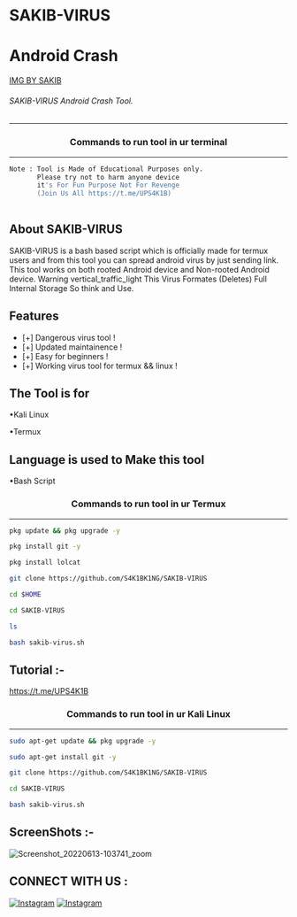 # SAKIB-VIRUS
# Android Crash 

[IMG BY SAKIB](https://i.ibb.co/WvGLKxP/20240428-180834.jpg)



###### SAKIB-VIRUS Android Crash Tool.
***

### <p align="center">Commands to run tool in ur terminal
***

```bash
Note : Tool is Made of Educational Purposes only.
       Please try not to harm anyone device 
       it's For Fun Purpose Not For Revenge
       (Join Us All https://t.me/UPS4K1B)
       
```
  
## About SAKIB-VIRUS
 
SAKIB-VIRUS is a bash based script which is officially made for termux users and from this tool you can spread android virus by just sending link. This tool works on both rooted Android device and Non-rooted Android device. Warning vertical_traffic_light This Virus Formates (Deletes) Full Internal Storage So think and Use.
  
  
## Features 
* [+] Dangerous virus tool !
* [+] Updated maintainence !
* [+] Easy for beginners !
* [+] Working virus tool for termux && linux !

## The Tool is for

•Kali Linux

•Termux

## Language is used to Make this tool

•Bash Script
 
 ### <p align="center">Commands to run tool in ur Termux
***
        
 ```bash
pkg update && pkg upgrade -y
```
```bash
pkg install git -y
```
```bash
pkg install lolcat
```
```bash
git clone https://github.com/S4K1BK1NG/SAKIB-VIRUS
```
```bash
cd $HOME
```
```bash
cd SAKIB-VIRUS
```
```bash
ls
```
```bash
bash sakib-virus.sh
```

## Tutorial :-
 https://t.me/UPS4K1B

### <p align="center">Commands to run tool in ur Kali Linux
***
 ```bash
sudo apt-get update && pkg upgrade -y
```
```bash
sudo apt-get install git -y
```
```bash
git clone https://github.com/S4K1BK1NG/SAKIB-VIRUS
```
```bash
cd SAKIB-VIRUS
```
```bash
bash sakib-virus.sh
```

## ScreenShots :- 
  ![Screenshot_20220613-103741_zoom](https://user-images.githubusercontent.com/70594016/173283913-54b6a34b-e3e8-4d9e-a906-56dc08ffc44e.png)

 ## CONNECT WITH US :


[![Instagram](https://img.shields.io/badge/INSTAGRAM-FOLLOW-red?style=for-the-badge&logo=instagram)](hInstagrinstagram.com/s4k1bk1ng)
[![Instagram](https://img.shields.io/badge/TELEGRAM-red?style=for-the-badge&logo=telegram)](https://t.me/UPS4K1B) 
